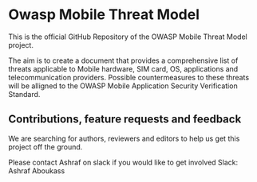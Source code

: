 # Owasp Mobile Threat Model

This is the official GitHub Repository of the OWASP Mobile Threat Model project.

The aim is to create a document that provides a comprehensive list of threats applicable to Mobile hardware, SIM card, OS, applications and telecommunication providers. Possible countermeasures to these threats will be alligned to the OWASP Mobile Application Security Verification Standard. 

## Contributions, feature requests and feedback
We are searching for authors, reviewers and editors to help us get this project off the ground.

Please contact Ashraf on slack if you would like to get involved Slack: Ashraf Aboukass
